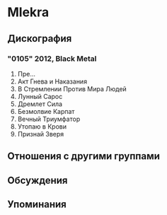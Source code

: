 # Mlekra



## Дискография

### "0105" 2012, Black Metal

1. Пре... 
2. Акт Гнева и Наказания
3. В Стремлении Против Мира Людей
4. Лунный Сарос
5. Дремлет Сила
6. Безмолвие Карпат
7. Вечный Триумфатор
8. Утопаю в Крови
8. Признай Зверя


## Отношения с другими группами


## Обсуждения


## Упоминания

